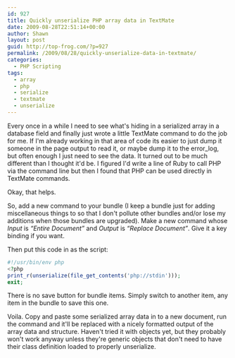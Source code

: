 ```yaml
---
id: 927
title: Quickly unserialize PHP array data in TextMate
date: 2009-08-28T22:51:14+00:00
author: Shawn
layout: post
guid: http://top-frog.com/?p=927
permalink: /2009/08/28/quickly-unserialize-data-in-textmate/
categories:
  - PHP Scripting
tags:
  - array
  - php
  - serialize
  - textmate
  - unserialize
---
```

Every once in a while I need to see what's hiding in a serialized array in a database field and finally just wrote a little TextMate command to do the job for me. If I'm already working in that area of code its easier to just dump it someone in the page output to read it, or maybe dump it to the error_log, but often enough I just need to see the data. It turned out to be much different than I thought it'd be. I figured I'd write a line of Ruby to call PHP via the command line but then I found that PHP can be used directly in TextMate commands.



Okay, that helps.

So, add a new command to your bundle (I keep a bundle just for adding miscellaneous things to so that I don't pollute other bundles and/or lose my additions when those bundles are upgraded). Make a new command whose _Input_ is _&#8220;Entire Document&#8221;_ and _Output_ is _&#8220;Replace Document&#8221;_. Give it a key binding if you want.

Then put this code in as the script:

``` php
#!/usr/bin/env php
<?php
print_r(unserialize(file_get_contents('php://stdin')));
exit;
```

There is no save button for bundle items. Simply switch to another item, any item in the bundle to save this one.

Voila. Copy and paste some serialized array data in to a new document, run the command and it'll be replaced with a nicely formatted output of the array data and structure. Haven't tried it with objects yet, but they probably won't work anyway unless they're generic objects that don't need to have their class definition loaded to properly unserialize.